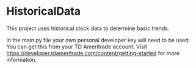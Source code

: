# HistoricalData
This project uses historical stock data to determine basic trends.

In the main.py file your own personal developer key will need to be used. You can get this from your TD Ameritrade account.
Visit https://developer.tdameritrade.com/content/getting-started for more information.
